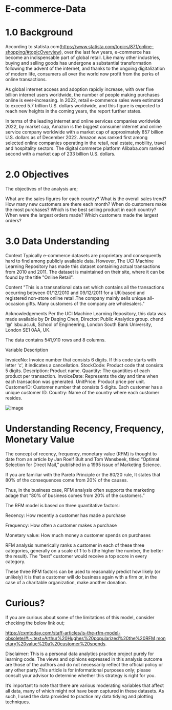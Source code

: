 # E-commerce-Data

# 1.0 Background
According to statista.com(https://www.statista.com/topics/871/online-shopping/#topicOverview), over the last few years, e-commerce has become an indispensable part of global retail. Like many other industries, buying and selling goods has undergone a substantial transformation following the advent of the internet, and thanks to the ongoing digitalization of modern life, consumers all over the world now profit from the perks of online transactions.

As global internet access and adoption rapidly increase, with over five billion internet users worldwide, the number of people making purchases online is ever-increasing. In 2022, retail e-commerce sales were estimated to exceed 5.7 trillion U.S. dollars worldwide, and this figure is expected to reach new heights in the coming years, the report further states.

In terms of the leading internet and online services companies worldwide 2022, by market cap, Amazon is the biggest consumer internet and online service company worldwide with a market cap of approximately 857 billion U.S. dollars as of December 2022. Amazon was ranked first among selected online companies operating in the retail, real estate, mobility, travel and hospitality sectors. The digital commerce platform Alibaba.com ranked second with a market cap of 233 billion U.S. dollars.

# 2.0 Objectives
The objectives of the analysis are;

What are the sales figures for each country?
What is the overall sales trend?
How many new customers are there each month?
When do customers make the most purchases?
Which is the best selling product in each country?
When were the largest orders made?
Which customers made the largest orders?

# 3.0 Data Understanding
Context Typically e-commerce datasets are proprietary and consequently hard to find among publicly available data. However, The UCI Machine Learning Repository has made this dataset containing actual transactions from 2010 and 2011. The dataset is maintained on their site, where it can be found by the title "Online Retail".

Content "This is a transnational data set which contains all the transactions occurring between 01/12/2010 and 09/12/2011 for a UK-based and registered non-store online retail.The company mainly sells unique all-occasion gifts. Many customers of the company are wholesalers."

Acknowledgements Per the UCI Machine Learning Repository, this data was made available by Dr Daqing Chen, Director: Public Analytics group. chend '@' lsbu.ac.uk, School of Engineering, London South Bank University, London SE1 0AA, UK.

The data contains 541,910 rows and 8 columns.

Variable Description

InvoiceNo: Invoice number that consists 6 digits. If this code starts with letter 'c', it indicates a cancellation. StockCode: Product code that consists 5 digits. Description: Product name. Quantity: The quantities of each product per transaction. InvoiceDate: Represents the day and time when each transaction was generated. UnitPrice: Product price per unit. CustomerID: Customer number that consists 5 digits. Each customer has a unique customer ID. Country: Name of the country where each customer resides.


![image](https://github.com/26margaretwanjiru/E-commerce-Data/assets/34502518/77392bd8-5259-4e85-9ec0-7bd608925be2)


# Understanding Recency, Frequency, Monetary Value

The concept of recency, frequency, monetary value (RFM) is thought to date from an article by Jan Roelf Bult and Tom Wansbeek, titled “Optimal Selection for Direct Mail,” published in a 1995 issue of Marketing Science.

If you are familiar with the Pareto Principle or the 80/20 rule, It states that 80% of the consequences come from 20% of the causes.

Thus, in the business case, RFM analysis often supports the marketing adage that “80% of business comes from 20% of the customers.”

The RFM model is based on three quantitative factors:

Recency: How recently a customer has made a purchase

Frequency: How often a customer makes a purchase

Monetary value: How much money a customer spends on purchases

RFM analysis numerically ranks a customer in each of these three categories, generally on a scale of 1 to 5 (the higher the number, the better the result). The “best” customer would receive a top score in every category.

These three RFM factors can be used to reasonably predict how likely (or unlikely) it is that a customer will do business again with a firm or, in the case of a charitable organization, make another donation.

# Curious?

If you are curious about some of the limitations of this model, consider checking the below link out;

https://cxmtoday.com/staff-articles/is-the-rfm-model-obsolete/#:~:text=Arthur%20Hughes%20popularized%20the%20RFM,monetary%20value%20a%20customer%20spends.

Disclaimer: This is a personal data analytics practice project purely for learning code. The views and opinions expressed in this analysis outcome are those of the authors and do not necessarily reflect the official policy or any other party.This article is for informational purposes only; please consult your advisor to determine whether this strategy is right for you.

It’s important to note that there are various moderating variables that affect all data, many of which might not have been captured in these datasets. As such, I used the data provided to practice my data tidying and plotting techniques.

